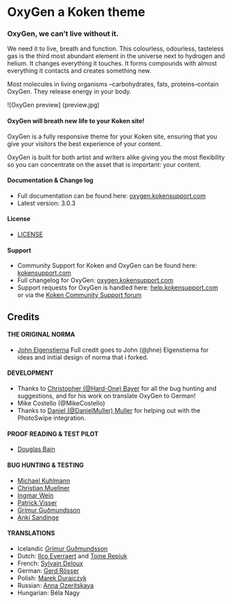 # OxyGen a Koken theme
### OxyGen, we can’t live without it.

We need it to live, breath and function. This colourless, odourless, tasteless gas is the third most abundant element in the universe next to hydrogen and helium. It changes everything it touches. It forms compounds with almost everything it contacts and creates something new.

Most molecules in living organisms –carbohydrates, fats, proteins–contain OxyGen. They release energy in your body.

![OxyGen preview] (preview.jpg)
#### OxyGen will breath new life to your Koken site!

OxyGen is a fully responsive theme for your Koken site, ensuring that you give your visitors the best experience of your content.

OxyGen is built for both artist and writers alike giving you the most flexibility so you can concentrate on the asset that is important: your content.

#### Documentation & Change log
* Full documentation can be found here: [oxygen.kokensupport.com](http://oxygen.kokensupport.com/)
* Latest version: 3.0.3

#### License
* [LICENSE](LICENSE)

#### Support
* Community Support for Koken and OxyGen can be found here: [kokensupport.com](http://kokensupport.com/)
* Full changelog for OxyGen: [oxygen.kokensupport.com](http://oxygen.kokensupport.com)
* Support requests for OxyGen is handled here: [help.kokensupport.com](http://help.kokensupport.com/) or via the [Koken Community Support forum](http://kokensupport.com/)

## Credits
#### THE ORIGINAL NORMA
* [John Elgenstierna](http://jhne.me)
Full credit goes to John (@jhne) Elgenstierna for ideas and initial design of norma that i forked.

#### DEVELOPMENT
* Thanks to [Christopher (@Hard-One) Bayer](http://bay3r.de) for all the bug hunting and suggestions, and for his work on translate OxyGen to German!
* Mike Costello (@MikeCostello)
* Thanks to [Daniel (@DanielMuller) Muller](http://daniel.ctrlaltdel.ch) for helping out with the PhotoSwipe integration.

#### PROOF READING & TEST PILOT
* [Douglas Bain](http://douglasrbain.com)

#### BUG HUNTING & TESTING
* [Michael Kuhlmann](http://fotografie-kuhlmann.de)
* [Christian Muellner](http://christian-muellner.de)
* [Ingmar Wein](http://ingmarwein.com)
* [Patrick Visser](http://apex-art.eu)
* [Grímur Guðmundsson](http://grimur.net)
* [Anki Sandinge](http://ansaphotography.se)

#### TRANSLATIONS
* Icelandic [Grímur Guðmundsson](http://grimur.net)
* Dutch: [Ilco Everraert](http://fotografie.graphixmedia.nl) and [Toine Repiuk](http://repiuk.nl)
* French: [Sylvain Deloux](http://photo.sylvaindeloux.com)
* German: [Gerd Rösser](http://portfolio.gerdroesser.de)
* Polish: [Marek Durajczyk](http://www.md.photopolska.pl)
* Russian: [Anna Ozeritskaya](http://plus.google.com/u/0/114213058288327048316)
* Hungarian: Béla Nagy
